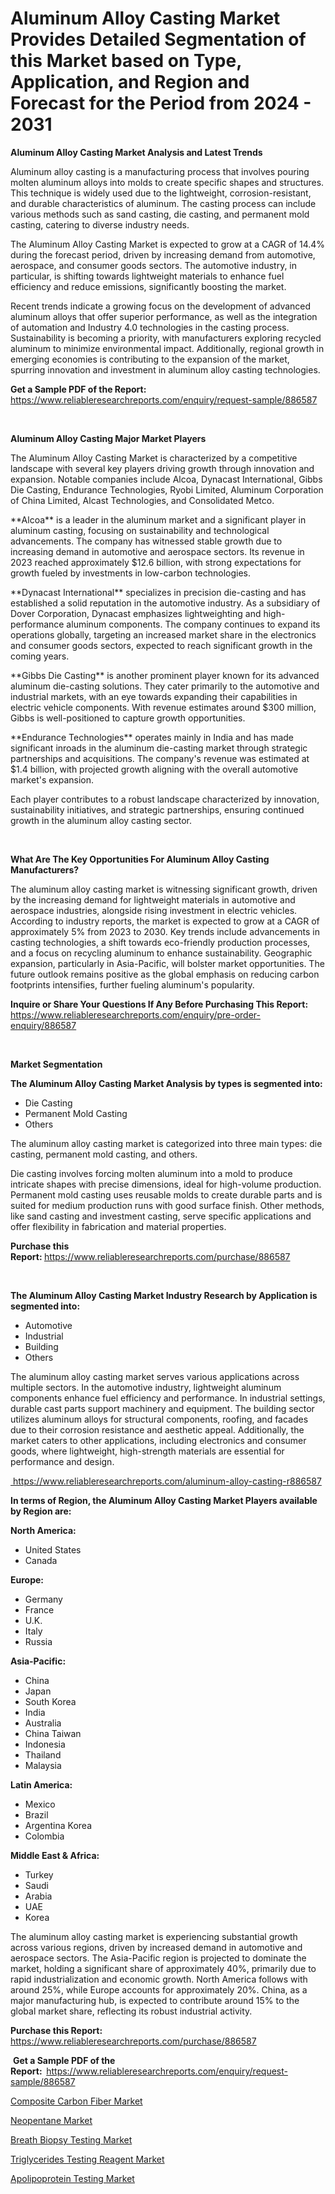 <p><h1>Aluminum Alloy Casting Market Provides Detailed Segmentation of this Market based on Type, Application, and Region and Forecast for the Period from 2024 - 2031</h1></p><p><strong>Aluminum Alloy Casting Market Analysis and Latest Trends</strong></p>
<p><p>Aluminum alloy casting is a manufacturing process that involves pouring molten aluminum alloys into molds to create specific shapes and structures. This technique is widely used due to the lightweight, corrosion-resistant, and durable characteristics of aluminum. The casting process can include various methods such as sand casting, die casting, and permanent mold casting, catering to diverse industry needs.</p><p>The Aluminum Alloy Casting Market is expected to grow at a CAGR of 14.4% during the forecast period, driven by increasing demand from automotive, aerospace, and consumer goods sectors. The automotive industry, in particular, is shifting towards lightweight materials to enhance fuel efficiency and reduce emissions, significantly boosting the market. </p><p>Recent trends indicate a growing focus on the development of advanced aluminum alloys that offer superior performance, as well as the integration of automation and Industry 4.0 technologies in the casting process. Sustainability is becoming a priority, with manufacturers exploring recycled aluminum to minimize environmental impact. Additionally, regional growth in emerging economies is contributing to the expansion of the market, spurring innovation and investment in aluminum alloy casting technologies.</p></p>
<p><strong>Get a Sample PDF of the Report:&nbsp;</strong> <a href="https://www.reliableresearchreports.com/enquiry/request-sample/886587?utm_campaign=10&utm_medium=2&utm_source=Github&utm_content=ia&utm_term=09112024&utm_id=aluminum-alloy-casting">https://www.reliableresearchreports.com/enquiry/request-sample/886587</a></p>
<p>&nbsp;</p>
<p><strong>Aluminum Alloy Casting Major Market Players</strong></p>
<p><p>The Aluminum Alloy Casting Market is characterized by a competitive landscape with several key players driving growth through innovation and expansion. Notable companies include Alcoa, Dynacast International, Gibbs Die Casting, Endurance Technologies, Ryobi Limited, Aluminum Corporation of China Limited, Alcast Technologies, and Consolidated Metco.</p><p>**Alcoa** is a leader in the aluminum market and a significant player in aluminum casting, focusing on sustainability and technological advancements. The company has witnessed stable growth due to increasing demand in automotive and aerospace sectors. Its revenue in 2023 reached approximately $12.6 billion, with strong expectations for growth fueled by investments in low-carbon technologies.</p><p>**Dynacast International** specializes in precision die-casting and has established a solid reputation in the automotive industry. As a subsidiary of Dover Corporation, Dynacast emphasizes lightweighting and high-performance aluminum components. The company continues to expand its operations globally, targeting an increased market share in the electronics and consumer goods sectors, expected to reach significant growth in the coming years.</p><p>**Gibbs Die Casting** is another prominent player known for its advanced aluminum die-casting solutions. They cater primarily to the automotive and industrial markets, with an eye towards expanding their capabilities in electric vehicle components. With revenue estimates around $300 million, Gibbs is well-positioned to capture growth opportunities.</p><p>**Endurance Technologies** operates mainly in India and has made significant inroads in the aluminum die-casting market through strategic partnerships and acquisitions. The company's revenue was estimated at $1.4 billion, with projected growth aligning with the overall automotive market's expansion.</p><p>Each player contributes to a robust landscape characterized by innovation, sustainability initiatives, and strategic partnerships, ensuring continued growth in the aluminum alloy casting sector.</p></p>
<p>&nbsp;</p>
<p><strong>What Are The Key Opportunities For Aluminum Alloy Casting Manufacturers?</strong></p>
<p><p>The aluminum alloy casting market is witnessing significant growth, driven by the increasing demand for lightweight materials in automotive and aerospace industries, alongside rising investment in electric vehicles. According to industry reports, the market is expected to grow at a CAGR of approximately 5% from 2023 to 2030. Key trends include advancements in casting technologies, a shift towards eco-friendly production processes, and a focus on recycling aluminum to enhance sustainability. Geographic expansion, particularly in Asia-Pacific, will bolster market opportunities. The future outlook remains positive as the global emphasis on reducing carbon footprints intensifies, further fueling aluminum's popularity.</p></p>
<p><strong>Inquire or Share Your Questions If Any Before Purchasing This Report:</strong> <a href="https://www.reliableresearchreports.com/enquiry/pre-order-enquiry/886587?utm_campaign=10&utm_medium=2&utm_source=Github&utm_content=ia&utm_term=09112024&utm_id=aluminum-alloy-casting">https://www.reliableresearchreports.com/enquiry/pre-order-enquiry/886587</a></p>
<p>&nbsp;</p>
<p><strong>Market Segmentation</strong></p>
<p><strong>The Aluminum Alloy Casting Market Analysis by types is segmented into:</strong></p>
<p><ul><li>Die Casting</li><li>Permanent Mold Casting</li><li>Others</li></ul></p>
<p><p>The aluminum alloy casting market is categorized into three main types: die casting, permanent mold casting, and others. </p><p>Die casting involves forcing molten aluminum into a mold to produce intricate shapes with precise dimensions, ideal for high-volume production. Permanent mold casting uses reusable molds to create durable parts and is suited for medium production runs with good surface finish. Other methods, like sand casting and investment casting, serve specific applications and offer flexibility in fabrication and material properties.</p></p>
<p><strong>Purchase this Report:&nbsp;</strong><a href="https://www.reliableresearchreports.com/purchase/886587?utm_campaign=10&utm_medium=2&utm_source=Github&utm_content=ia&utm_term=09112024&utm_id=aluminum-alloy-casting">https://www.reliableresearchreports.com/purchase/886587</a></p>
<p>&nbsp;</p>
<p><strong>The Aluminum Alloy Casting Market Industry Research by Application is segmented into:</strong></p>
<p><ul><li>Automotive</li><li>Industrial</li><li>Building</li><li>Others</li></ul></p>
<p><p>The aluminum alloy casting market serves various applications across multiple sectors. In the automotive industry, lightweight aluminum components enhance fuel efficiency and performance. In industrial settings, durable cast parts support machinery and equipment. The building sector utilizes aluminum alloys for structural components, roofing, and facades due to their corrosion resistance and aesthetic appeal. Additionally, the market caters to other applications, including electronics and consumer goods, where lightweight, high-strength materials are essential for performance and design.</p></p>
<p><a href="https://www.reliableresearchreports.com/aluminum-alloy-casting-r886587?utm_campaign=10&utm_medium=2&utm_source=Github&utm_content=ia&utm_term=09112024&utm_id=aluminum-alloy-casting">&nbsp;https://www.reliableresearchreports.com/aluminum-alloy-casting-r886587</a></p>
<p><strong>In terms of Region, the Aluminum Alloy Casting Market Players available by Region are:</strong></p>
<p>
    <p> <strong> North America: </strong>
        <ul>
            <li>United States</li>
            <li>Canada</li>
        </ul>
        </p> 
    <p> <strong> Europe: </strong>
        <ul>
            <li>Germany</li>
            <li>France</li>
            <li>U.K.</li>
            <li>Italy</li>
            <li>Russia</li>
        </ul>
        </p> 
    <p> <strong> Asia-Pacific: </strong>
        <ul>
            <li>China</li>
            <li>Japan</li>
            <li>South Korea</li>
            <li>India</li>
            <li>Australia</li>
            <li>China Taiwan</li>
            <li>Indonesia</li>
            <li>Thailand</li>
            <li>Malaysia</li>
        </ul>
        </p> 
    <p> <strong> Latin America: </strong>
        <ul>
            <li>Mexico</li>
            <li>Brazil</li>
            <li>Argentina Korea</li>
            <li>Colombia</li>
        </ul>
        </p> 
    <p> <strong> Middle East & Africa: </strong>
        <ul>
            <li>Turkey</li>
            <li>Saudi</li>
            <li>Arabia</li>
            <li>UAE</li>
            <li>Korea</li>
        </ul>
    </p>
    </p>
<p><p>The aluminum alloy casting market is experiencing substantial growth across various regions, driven by increased demand in automotive and aerospace sectors. The Asia-Pacific region is projected to dominate the market, holding a significant share of approximately 40%, primarily due to rapid industrialization and economic growth. North America follows with around 25%, while Europe accounts for approximately 20%. China, as a major manufacturing hub, is expected to contribute around 15% to the global market share, reflecting its robust industrial activity.</p></p>
<p><strong>Purchase this Report: </strong><a href="https://www.reliableresearchreports.com/purchase/886587?utm_campaign=10&utm_medium=2&utm_source=Github&utm_content=ia&utm_term=09112024&utm_id=aluminum-alloy-casting">https://www.reliableresearchreports.com/purchase/886587</a></p>
<p>&nbsp;<strong>Get a Sample PDF of the Report:&nbsp;&nbsp;</strong><a href="https://www.reliableresearchreports.com/enquiry/request-sample/886587?utm_campaign=10&utm_medium=2&utm_source=Github&utm_content=ia&utm_term=09112024&utm_id=aluminum-alloy-casting">https://www.reliableresearchreports.com/enquiry/request-sample/886587</a></p>
<p><strong></strong></p>
<p><p><a href="https://github.com/JubayerMia832/Market-Research-Report-List-1/blob/main/composite-carbon-fiber-market.md?utm_campaign=10&utm_medium=2&utm_source=Github&utm_content=ia&utm_term=09112024&utm_id=aluminum-alloy-casting">Composite Carbon Fiber Market</a></p><p><a href="https://github.com/kimhelmer83/Market-Research-Report-List-1/blob/main/neopentane-market.md?utm_campaign=10&utm_medium=2&utm_source=Github&utm_content=ia&utm_term=09112024&utm_id=aluminum-alloy-casting">Neopentane Market</a></p><p><a href="https://issuu.com/reportprime-2/docs/breath-biopsy-testing-market-size-2_e3b77e4d548454?utm_campaign=10&utm_medium=2&utm_source=Github&utm_content=ia&utm_term=09112024&utm_id=aluminum-alloy-casting">Breath Biopsy Testing Market</a></p><p><a href="https://issuu.com/reportprime-2/docs/triglycerides-testing-reagent-marke_e3af24b2b8ed3f?utm_campaign=10&utm_medium=2&utm_source=Github&utm_content=ia&utm_term=09112024&utm_id=aluminum-alloy-casting">Triglycerides Testing Reagent Market</a></p><p><a href="https://issuu.com/reportprime-2/docs/apolipoprotein-testing-market-size-_03a2415f5a89dd?utm_campaign=10&utm_medium=2&utm_source=Github&utm_content=ia&utm_term=09112024&utm_id=aluminum-alloy-casting">Apolipoprotein Testing Market</a></p></p>